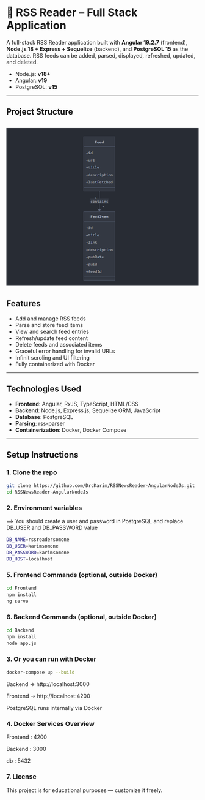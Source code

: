 # 📰 RSS Reader – Full Stack Application

A full-stack RSS Reader application built with **Angular 19.2.7** (frontend), **Node.js 18 + Express + Sequelize** (backend), and **PostgreSQL 15** as the database. RSS feeds can be added, parsed, displayed, refreshed, updated, and deleted.

- Node.js: **v18+**
- Angular: **v19**
- PostgreSQL: **v15**
---

## Project Structure

![alt text](uml.png)
---

## Features

- Add and manage RSS feeds
- Parse and store feed items
- View and search feed entries
- Refresh/update feed content
- Delete feeds and associated items
- Graceful error handling for invalid URLs
- Infinit scroling and UI filtering
- Fully containerized with Docker

---

## Technologies Used

- **Frontend**: Angular, RxJS, TypeScript, HTML/CSS
- **Backend**: Node.js, Express.js, Sequelize ORM, JavaScript
- **Database**: PostgreSQL
- **Parsing**: rss-parser
- **Containerization**: Docker, Docker Compose

---

## Setup Instructions

### 1. Clone the repo

```bash
git clone https://github.com/DrcKarim/RSSNewsReader-AngularNodeJs.git
cd RSSNewsReader-AngularNodeJs
```

### 2. Environment variables
 ==> You should create a user and password in PostgreSQL and replace DB_USER and DB_PASSWORD value
```bash
DB_NAME=rssreadersomone
DB_USER=karimsomone
DB_PASSWORD=karimsomone
DB_HOST=localhost
```

### 5. Frontend Commands (optional, outside Docker)
```bash
cd Frontend
npm install
ng serve
```

### 6. Backend Commands (optional, outside Docker)
```bash
cd Backend
npm install
node app.js
```

### 3. Or you can run with Docker
```bash
docker-compose up --build
```

Backend → http://localhost:3000

Frontend → http://localhost:4200

PostgreSQL runs internally via Docker

### 4. Docker Services Overview

Frontend : 4200 

Backend : 3000 

db : 5432



### 7. License 

This project is for educational purposes — customize it freely.